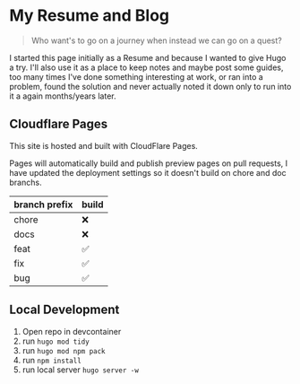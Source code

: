 # My Resume and Blog

> Who want's to go on a journey when instead we can go on a quest?

I started this page initially as a Resume and because I wanted to give Hugo a try. I'll also use it as a place to keep notes and maybe post some guides, too many times I've done something interesting at work, or ran into a problem, found the solution and never actually noted it down only to run into it a again months/years later.


## Cloudflare Pages

This site is hosted and built with CloudFlare Pages. 

Pages will automatically build and publish preview pages on pull requests, I have updated the deployment settings so it doesn't build on chore and doc branchs. 

| branch prefix | build |
|---------------|-------|
| chore | :x: |
| docs | :x: |
| feat | :white_check_mark: |
| fix | :white_check_mark: |
| bug | :white_check_mark: |


## Local Development

1. Open repo in devcontainer
2. run `hugo mod tidy`
3. run `hugo mod npm pack`
4. run `npm install`
5. run local server `hugo server -w`
